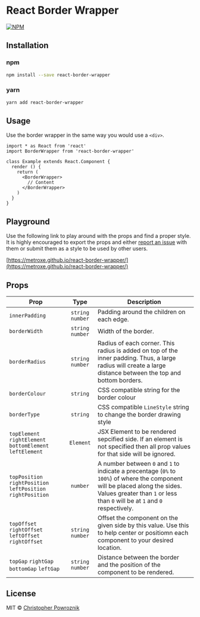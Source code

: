 # React Border Wrapper 

[![NPM](https://img.shields.io/npm/v/react-border-wrapper.svg)](https://www.npmjs.com/package/react-border-wrapper)

## Installation

### npm
```bash
npm install --save react-border-wrapper
```

### yarn
```bash
yarn add react-border-wrapper
```

## Usage

Use the border wrapper in the same way you would use a `<div>`.

```tsx
import * as React from 'react'
import BorderWrapper from 'react-border-wrapper'

class Example extends React.Component {
  render () {
    return (
      <BorderWrapper>
      	// Content
      </BorderWrapper>
    )
  }
}
```

## Playground
Use the following link to play around with the props and find a proper style. It is highly encouraged to export the props and either [report an issue](https://github.com/Metroxe/react-border-wrapper/issues/new?assignees=&labels=bug&template=bug_report.md&title=) with them or submit them as a style to be used by other users.

[https://metroxe.github.io/react-border-wrapper/](https://metroxe.github.io/react-border-wrapper/)

## Props

| Prop | Type | Description |
| --- | :---: | --- |
| `innerPadding` | `string` `number` | Padding around the children on each edge.
| `borderWidth` | `string` `number` | Width of the border.
| `borderRadius` | `string` `number` | Radius of each corner. This radius is added on top of the inner padding. Thus, a large radius will create a large distance between the top and bottom borders.
| `borderColour` | `string` | CSS compatible string for the border colour
| `borderType` | `string` | CSS compatible `LineStyle` string to change the border drawing style
| `topElement` `rightElement` `bottomElement` `leftElement` | `Element` | JSX Element to be rendered sepcified side. If an element is not specified then all prop values for that side will be ignored.
| `topPosition` `rightPosition` `leftPosition` `rightPosition` | `number` | A number between `0` and `1` to indicate a precentage (`0%` to `100%`) of where the component will be placed along the sides. Values greater than `1` or less than `0` will be at `1` and `0` respectively.
| `topOffset` `rightOffset` `leftOffset` `rightOffset` | `string` `number` | Offset the component on the given side by this value. Use this to help center or positiomn each component to your desired location.
| `topGap` `rightGap` `bottomGap` `leftGap` | `string` `number` | Distance between the border and the position of the component to be rendered. 

## License

MIT © [Christopher Powroznik](https://github.com/Metroxe)
